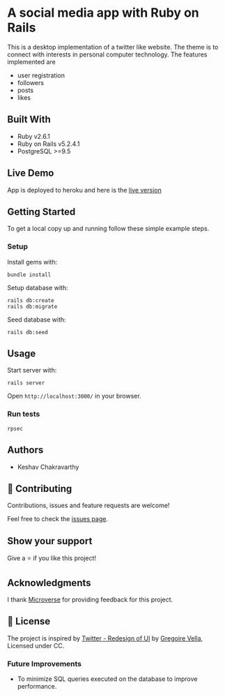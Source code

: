 # A social media app with Ruby on Rails

This is a desktop implementation of a twitter like website. The theme is to
connect with interests in personal computer technology. The features
implemented are 

- user registration
- followers
- posts
- likes

## Built With

- Ruby v2.6.1
- Ruby on Rails v5.2.4.1
- PostgreSQL >=9.5

## Live Demo

App is deployed to heroku and here is the [live version](https://tranquil-oasis-42246.herokuapp.com/)


## Getting Started

To get a local copy up and running follow these simple example steps.

### Setup

Install gems with:

```
bundle install
```

Setup database with:

```
rails db:create
rails db:migrate
```

Seed database with:
```
rails db:seed
```

## Usage

Start server with:

```
rails server
```

Open `http://localhost:3000/` in your browser.

### Run tests

```
rpsec
```

## Authors

- Keshav Chakravarthy

## 🤝 Contributing

Contributions, issues and feature requests are welcome!

Feel free to check the [issues page](issues/).

## Show your support

Give a ⭐️ if you like this project!

## Acknowledgments

I thank [Microverse](https://github.com/microverseinc) for providing feedback for this project. 

## 📝 License

The project is inspired by [Twitter - Redesign of UI](https://www.behance.net/gallery/14286087/Twitter-Redesign-of-UI-details) by [Gregoire Vella](https://www.behance.net/gregoirevella), Licensed under CC.

### Future Improvements

- To minimize SQL queries executed on the database to improve performance.
